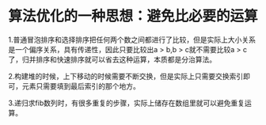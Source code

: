 # 算法优化的一种思想：避免比必要的运算



1.普通冒泡排序和选择排序把任何两个数之间都进行了比较，但是实际上大小关系是一个偏序关系，具有传递性，因此只要比较出a > b,b > c就不需要比较a > c了，归并排序和快速排序就可以省去这种运算，本质都是分治算法。



2.构建堆的时候，上下移动的时候需要不断交换，但是实际上只需要交换索引即可，元素只需要填到最后索引的那个地方。



3.递归求fib数列时，有很多重复的步骤，实际上储存在数组里就可以避免重复运算。

